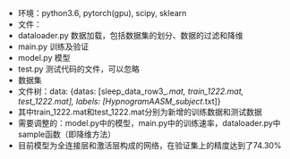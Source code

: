 
* 环境：python3.6, pytorch(gpu), scipy, sklearn
* 文件：
 * dataloader.py 数据加载，包括数据集的划分、数据的过滤和降维
 * main.py 训练及验证
 * model.py 模型
 * test.py 测试代码的文件，可以忽略
* 数据集
 * 文件树：data: {datas: [sleep_data_row3_*.mat, train_1222.mat, test_1222.mat], labels: [HypnogramAASM_subject*.txt]}
 * 其中train_1222.mat和test_1222.mat分别为新增的训练数据和测试数据
* 需要调整的：model.py中的模型，main.py中的训练速率，dataloader.py中sample函数（即降维方法）
* 目前模型为全连接层和激活层构成的网络，在验证集上的精度达到了74.30%
